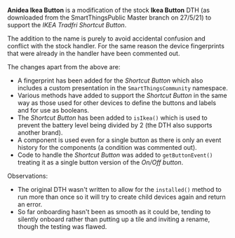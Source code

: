 **Anidea Ikea Button** is a modification of the stock **Ikea Button** DTH (as downloaded from the SmartThingsPublic Master branch on 27/5/21) 
to support the *IKEA Tradfri Shortcut Button*.

The addition to the name is purely to avoid accidental confusion and conflict with the stock handler. For the same reason the device fingerprints that were already in the handler
have been commented out.

The changes apart from the above are:

* A fingerprint has been added for the *Shortcut Button* which also includes a custom presentation in the `SmartThingsCommunity` namespace.
* Various methods have added to support the *Shortcut Button* in the same way as those used for other devices to define the buttons and labels and for use as booleans.
* The *Shortcut Button* has been added to `isIkea()` which is used to prevent the battery level being divided by 2 (the DTH also supports another brand).
* A component is used even for a single button as there is only an event history for the components (a condition was commented out).
* Code to handle the *Shortcut Button* was added to `getButtonEvent()` treating it as a single button version of the *On/Off button*.

Observations:

* The original DTH wasn't written to allow for the `installed()` method to run more than once so it will try to create child devices again and return an error.
* So far onboarding hasn't been as smooth as it could be, tending to silently onboard rather than putting up a tile and inviting a rename, though the testing was flawed. 

